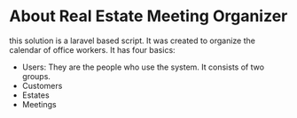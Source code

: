 # About Real Estate Meeting Organizer

this solution is a laravel based script. It was created to organize the calendar of office workers. It has four basics:

- Users: They are the people who use the system. It consists of two groups.
- Customers
- Estates
- Meetings
